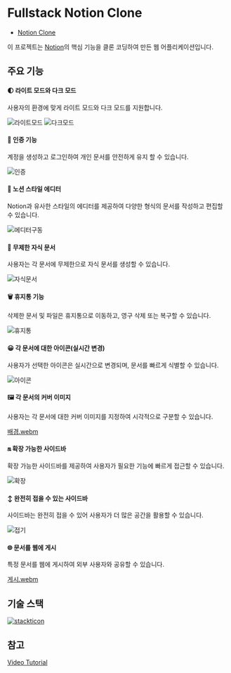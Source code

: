 # Fullstack Notion Clone
- [Notion Clone](https://fullstack-notion-clone-7i2bf72qp-ki-namhoos-projects.vercel.app/)

이 프로젝트는 [Notion](www.notion.so)의 핵심 기능을 클론 코딩하여 만든 웹 어플리케이션입니다.

## 주요 기능

#### 🌓 라이트 모드와 다크 모드

사용자의 환경에 맞게 라이트 모드와 다크 모드를 지원합니다.

![라이트모드](https://github.com/skagn4929/Fullstack-Notion-Clone/assets/134206709/27aa1691-15fb-4329-9c7f-11cc7d972e43)
![다크모드](https://github.com/skagn4929/Fullstack-Notion-Clone/assets/134206709/6854b11e-9a62-4b2f-9855-0a07ccb5df1a)

#### 🔐 인증 기능

계정을 생성하고 로그인하여 개인 문서를 안전하게 유지 할 수 있습니다.

![인증](https://github.com/skagn4929/Fullstack-Notion-Clone/assets/134206709/30f30b8a-327c-470b-ae16-febba47b9fe0)

#### 📝 노션 스타일 에디터

Notion과 유사한 스타일의 에디터를 제공하여 다양한 형식의 문서를 작성하고 편집할 수 있습니다.

![에디터구동](https://github.com/skagn4929/Fullstack-Notion-Clone/assets/134206709/dae2330e-8759-429b-9305-80681bc366e5)

#### 🌲 무제한 자식 문서

사용자는 각 문서에 무제한으로 자식 문서를 생성할 수 있습니다.

![자식문서](https://github.com/skagn4929/Fullstack-Notion-Clone/assets/134206709/60c5538e-033e-4d2e-9e24-e0214c08fee6)

#### 🗑️ 휴지통 기능

삭제한 문서 및 파일은 휴지통으로 이동하고, 영구 삭제 또는 복구할 수 있습니다.

![휴지통](https://github.com/skagn4929/Fullstack-Notion-Clone/assets/134206709/85acf0dc-638c-42c6-a49f-783de7186dee)

#### 😀 각 문서에 대한 아이콘(실시간 변경)

사용자가 선택한 아이콘은 실시간으로 변경되며, 문서를 빠르게 식별할 수 있습니다.

![아이콘](https://github.com/skagn4929/Fullstack-Notion-Clone/assets/134206709/727872f1-50bb-47b5-84f2-99eb1eef5a00)

#### 🖼️ 각 문서의 커버 이미지

사용자는 각 문서에 대한 커버 이미지를 지정하여 시각적으로 구분할 수 있습니다.

[배경.webm](https://github.com/skagn4929/Fullstack-Notion-Clone/assets/134206709/7c5cf5a4-7c9a-4173-9412-40b2fe053099)

#### 🔛 확장 가능한 사이드바

확장 가능한 사이드바를 제공하여 사용자가 필요한 기능에 빠르게 접근할 수 있습니다.

![확장](https://github.com/skagn4929/Fullstack-Notion-Clone/assets/134206709/7c779e0d-21e1-4092-a466-3285ef092aad)

#### ↕️ 완전히 접을 수 있는 사이드바

사이드바는 완전히 접을 수 있어 사용자가 더 많은 공간을 활용할 수 있습니다.

![접기](https://github.com/skagn4929/Fullstack-Notion-Clone/assets/134206709/8fcf8c11-f095-454a-8e90-649cc270bb7b)

#### 🌐 문서를 웹에 게시

특정 문서를 웹에 게시하여 외부 사용자와 공유할 수 있습니다.

[게시.webm](https://github.com/skagn4929/Fullstack-Notion-Clone/assets/134206709/bb25f32e-65cb-46f0-a6e2-17141d1983f1)

## 기술 스택
[![stackticon](https://firebasestorage.googleapis.com/v0/b/stackticon-81399.appspot.com/o/images%2F1701600308318?alt=media&token=de0d19fc-c34b-4fab-a3dd-a59ddac828f0)](https://github.com/msdio/stackticon)

## 참고
[Video Tutorial](https://www.youtube.com/watch?v=0OaDyjB9Ib8&t=24732s)
